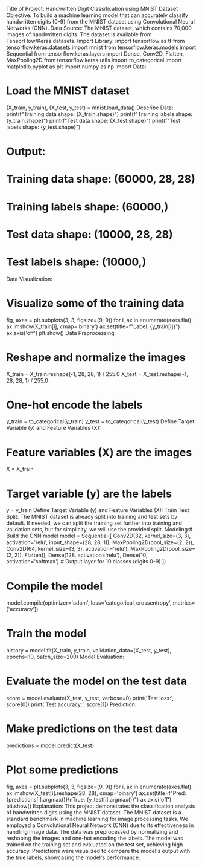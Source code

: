 Title of Project:
Handwritten Digit Classification using MNIST Dataset 
Objective:
To build a machine learning model that can accurately classify handwritten digits (0-9) from the MNIST dataset using Convolutional Neural Networks (CNN).
Data Source:
The MNIST dataset, which contains 70,000 images of handwritten digits. The dataset is available from TensorFlow/Keras datasets.
Import Library:
import tensorflow as tf
from tensorflow.keras.datasets import mnist
from tensorflow.keras.models import Sequential
from tensorflow.keras.layers import Dense, Conv2D, Flatten, MaxPooling2D
from tensorflow.keras.utils import to_categorical
import matplotlib.pyplot as plt
import numpy as np
Import Data:
# Load the MNIST dataset
(X_train, y_train), (X_test, y_test) = mnist.load_data()
Describe Data:
print(f"Training data shape: {X_train.shape}")
print(f"Training labels shape: {y_train.shape}")
print(f"Test data shape: {X_test.shape}")
print(f"Test labels shape: {y_test.shape}")

# Output:
# Training data shape: (60000, 28, 28)
# Training labels shape: (60000,)
# Test data shape: (10000, 28, 28)
# Test labels shape: (10000,)
Data Visualization:
# Visualize some of the training data
fig, axes = plt.subplots(3, 3, figsize=(9, 9))
for i, ax in enumerate(axes.flat):
    ax.imshow(X_train[i], cmap='binary')
    ax.set(title=f"Label: {y_train[i]}")
    ax.axis('off')
plt.show()
Data Preprocessing:
# Reshape and normalize the images
X_train = X_train.reshape(-1, 28, 28, 1) / 255.0
X_test = X_test.reshape(-1, 28, 28, 1) / 255.0

# One-hot encode the labels
y_train = to_categorical(y_train)
y_test = to_categorical(y_test)
Define Target Variable (y) and Feature Variables (X):
# Feature variables (X) are the images
X = X_train

# Target variable (y) are the labels
y = y_train
Define Target Variable (y) and Feature Variables (X):
Train Test Split:
The MNIST dataset is already split into training and test sets by default. If needed, we can split the training set further into training and validation sets, but for simplicity, we will use the provided split.
Modeling:# Build the CNN model
model = Sequential([
    Conv2D(32, kernel_size=(3, 3), activation='relu', input_shape=(28, 28, 1)),
    MaxPooling2D(pool_size=(2, 2)),
    Conv2D(64, kernel_size=(3, 3), activation='relu'),
    MaxPooling2D(pool_size=(2, 2)),
    Flatten(),
    Dense(128, activation='relu'),
    Dense(10, activation='softmax')  # Output layer for 10 classes (digits 0-9)
])

# Compile the model
model.compile(optimizer='adam', loss='categorical_crossentropy', metrics=['accuracy'])

# Train the model
history = model.fit(X_train, y_train, validation_data=(X_test, y_test), epochs=10, batch_size=200)
Model Evaluation:
# Evaluate the model on the test data
score = model.evaluate(X_test, y_test, verbose=0)
print('Test loss:', score[0])
print('Test accuracy:', score[1])
Prediction:
# Make predictions on the test data
predictions = model.predict(X_test)

# Plot some predictions
fig, axes = plt.subplots(3, 3, figsize=(9, 9))
for i, ax in enumerate(axes.flat):
    ax.imshow(X_test[i].reshape(28, 28), cmap='binary')
    ax.set(title=f"Pred: {predictions[i].argmax()}\nTrue: {y_test[i].argmax()}")
    ax.axis('off')
plt.show()
Explanation:
This project demonstrates the classification analysis of handwritten digits using the MNIST dataset. The MNIST dataset is a standard benchmark in machine learning for image processing tasks. We employed a Convolutional Neural Network (CNN) due to its effectiveness in handling image data. The data was preprocessed by normalizing and reshaping the images and one-hot encoding the labels. The model was trained on the training set and evaluated on the test set, achieving high accuracy. Predictions were visualized to compare the model's output with the true labels, showcasing the model's performance.
